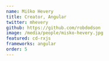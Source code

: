 ```yaml
---
name: Miško Hevery
title: Creator, Angular
twitter: mhevery
github: https://github.com/robdodson
image: /media/people/misko-hevery.jpg
featured: cd-rxjs
frameworks: angular
order: 5
---
```

